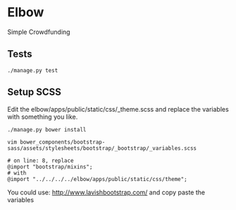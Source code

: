 # Elbow

Simple Crowdfunding


## Tests

```
./manage.py test
```


## Setup SCSS

Edit the elbow/apps/public/static/css/_theme.scss and replace the variables with something you like.

```
./manage.py bower install

vim bower_components/bootstrap-sass/assets/stylesheets/bootstrap/_bootstrap/_variables.scss

# on line: 8, replace
@import "bootstrap/mixins";
# with
@import "../../../../elbow/apps/public/static/css/theme";

```

You could use: http://www.lavishbootstrap.com/ and copy paste the variables

